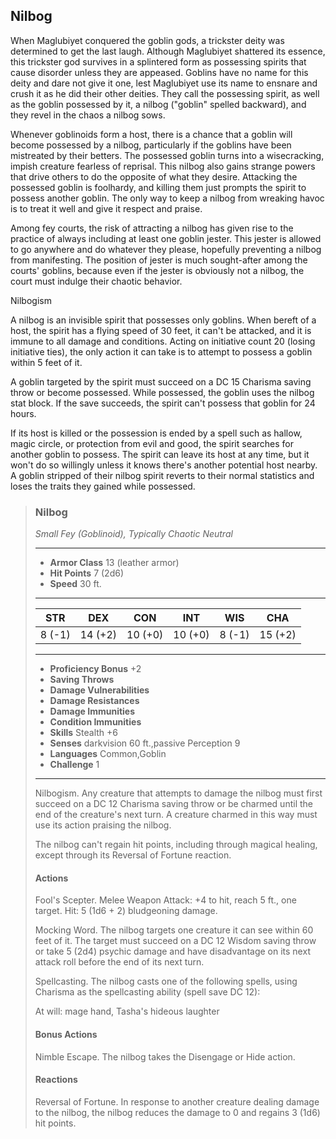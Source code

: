 ## Nilbog
When Maglubiyet conquered the goblin gods, a trickster deity was determined to get the last laugh. Although Maglubiyet shattered its essence, this trickster god survives in a splintered form as possessing spirits that cause disorder unless they are appeased. Goblins have no name for this deity and dare not give it one, lest Maglubiyet use its name to ensnare and crush it as he did their other deities. They call the possessing spirit, as well as the goblin possessed by it, a nilbog ("goblin" spelled backward), and they revel in the chaos a nilbog sows.

Whenever goblinoids form a host, there is a chance that a goblin will become possessed by a nilbog, particularly if the goblins have been mistreated by their betters. The possessed goblin turns into a wisecracking, impish creature fearless of reprisal. This nilbog also gains strange powers that drive others to do the opposite of what they desire. Attacking the possessed goblin is foolhardy, and killing them just prompts the spirit to possess another goblin. The only way to keep a nilbog from wreaking havoc is to treat it well and give it respect and praise.

Among fey courts, the risk of attracting a nilbog has given rise to the practice of always including at least one goblin jester. This jester is allowed to go anywhere and do whatever they please, hopefully preventing a nilbog from manifesting. The position of jester is much sought-after among the courts' goblins, because even if the jester is obviously not a nilbog, the court must indulge their chaotic behavior.

Nilbogism

A nilbog is an invisible spirit that possesses only goblins. When bereft of a host, the spirit has a flying speed of 30 feet, it can't be attacked, and it is immune to all damage and conditions. Acting on initiative count 20 (losing initiative ties), the only action it can take is to attempt to possess a goblin within 5 feet of it.

A goblin targeted by the spirit must succeed on a DC 15 Charisma saving throw or become possessed. While possessed, the goblin uses the nilbog stat block. If the save succeeds, the spirit can't possess that goblin for 24 hours.

If its host is killed or the possession is ended by a spell such as hallow, magic circle, or protection from evil and good, the spirit searches for another goblin to possess. The spirit can leave its host at any time, but it won't do so willingly unless it knows there's another potential host nearby. A goblin stripped of their nilbog spirit reverts to their normal statistics and loses the traits they gained while possessed.


>### Nilbog
>*Small Fey (Goblinoid), Typically Chaotic Neutral*
>___
>- **Armor Class** 13 (leather armor)
>- **Hit Points** 7 (2d6)
>- **Speed** 30 ft.
>___
>|**STR**|**DEX**|**CON**|**INT**|**WIS**|**CHA**|
>|:---:|:---:|:---:|:---:|:---:|:---:|
>|8 (-1)|14 (+2)|10 (+0)|10 (+0)|8 (-1)|15 (+2)|
>
>___
>- **Proficiency Bonus** +2
>- **Saving Throws** 
>- **Damage Vulnerabilities** 
>- **Damage Resistances** 
>- **Damage Immunities** 
>- **Condition Immunities** 
>- **Skills** Stealth +6
>- **Senses** darkvision 60 ft.,passive Perception 9
>- **Languages** Common,Goblin
>- **Challenge** 1
>___
>Nilbogism. Any creature that attempts to damage the nilbog must first succeed on a DC 12 Charisma saving throw or be charmed until the end of the creature's next turn. A creature charmed in this way must use its action praising the nilbog.
>
>The nilbog can't regain hit points, including through magical healing, except through its Reversal of Fortune reaction.
>
>#### Actions
>Fool's Scepter. Melee Weapon Attack: +4 to hit, reach 5 ft., one target. Hit: 5 (1d6 + 2) bludgeoning damage.
>
>Mocking Word. The nilbog targets one creature it can see within 60 feet of it. The target must succeed on a DC 12 Wisdom saving throw or take 5 (2d4) psychic damage and have disadvantage on its next attack roll before the end of its next turn.
>
>Spellcasting. The nilbog casts one of the following spells, using Charisma as the spellcasting ability (spell save DC 12):
>
>At will: mage hand, Tasha's hideous laughter
>
>#### Bonus Actions
>Nimble Escape. The nilbog takes the Disengage or Hide action.
>
>#### Reactions
>Reversal of Fortune. In response to another creature dealing damage to the nilbog, the nilbog reduces the damage to 0 and regains 3 (1d6) hit points.
>

